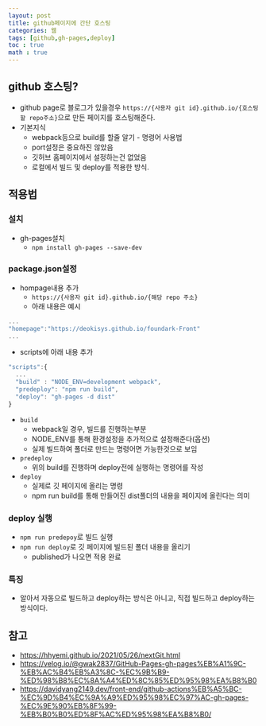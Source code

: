 ```yaml
---
layout: post
title: github페이지에 간단 호스팅
categories: 웹
tags: [github,gh-pages,deploy]
toc : true
math : true
---
```


## github 호스팅?
- github page로 블로그가 있을경우 `https://{사용자 git id}.github.io/{호스팅할 repo주소}`으로 만든 페이지를 호스팅해준다.
- 기본지식
  - webpack등으로 build를 할줄 알기 - 명령어 사용법
  - port설정은 중요하진 않았음
  - 깃허브 홈페이지에서 설정하는건 없었음
  - 로컬에서 빌드 및 deploy를 적용한 방식.

## 적용법

### 설치
- gh-pages설치
  - `npm install gh-pages --save-dev`

### package.json설정

- hompage내용 추가
  - `https://{사용자 git id}.github.io/{해당 repo 주소}`
  - 아래 내용은 예시

```js
...
"homepage":"https://deokisys.github.io/foundark-Front"
...
```

- scripts에 아래 내용 추가

```js
"scripts":{
  ...
  "build" : "NODE_ENV=development webpack", 
  "predeploy": "npm run build",
  "deploy": "gh-pages -d dist"
}
```

- `build`
  - webpack일 경우, 빌드를 진행하는부분
  - NODE_ENV를 통해 환경설정을 추가적으로 설정해준다(옵션)
  - 실제 빌드하여 폴더로 만드는 명령어면 가능한것으로 보임
- `predeploy`
  - 위의 build를 진행하며 deploy전에 실행하는 명령어를 작성
- `deploy`
  - 실제로 깃 페이지에 올리는 명령
  - npm run build를 통해 만들어진 dist폴더의 내용을 페이지에 올린다는 의미


### deploy 실행
- `npm run predepoy`로 빌드 실행
- `npm run deploy`로 깃 페이지에 빌드된 폴더 내용을 올리기
  - published가 나오면 적용 완료


### 특징
- 알아서 자동으로 빌드하고 deploy하는 방식은 아니고, 직접 빌드하고 deploy하는 방식이다.


## 참고
- https://hhyemi.github.io/2021/05/26/nextGit.html
- https://velog.io/@gwak2837/GitHub-Pages-gh-pages%EB%A1%9C-%EB%AC%B4%EB%A3%8C-%EC%9B%B9-%ED%98%B8%EC%8A%A4%ED%8C%85%ED%95%98%EA%B8%B0
- https://davidyang2149.dev/front-end/github-actions%EB%A5%BC-%EC%9D%B4%EC%9A%A9%ED%95%98%EC%97%AC-gh-pages-%EC%9E%90%EB%8F%99-%EB%B0%B0%ED%8F%AC%ED%95%98%EA%B8%B0/